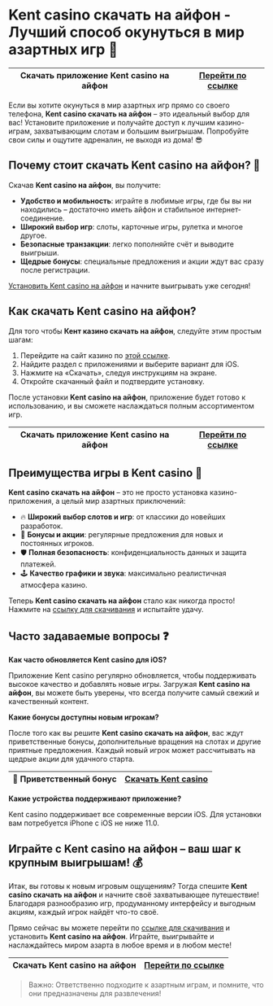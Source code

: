 # Kent casino скачать на айфон - Лучший способ окунуться в мир азартных игр 🎲

| Скачать приложение Kent casino на айфон | [Перейти по ссылке](https://brandplay.link/tj7BwCb4) |
|-----------------------------------------|--------------------------------------------------------|

Если вы хотите окунуться в мир азартных игр прямо со своего телефона, **Kent casino скачать на айфон** – это идеальный выбор для вас! Установите приложение и получайте доступ к лучшим казино-играм, захватывающим слотам и большим выигрышам. Попробуйте свои силы и ощутите адреналин, не выходя из дома! 😎

## Почему стоит скачать Kent casino на айфон? 📲

Скачав **Kent casino на айфон**, вы получите:

- **Удобство и мобильность**: играйте в любимые игры, где бы вы ни находились – достаточно иметь айфон и стабильное интернет-соединение.
- **Широкий выбор игр**: слоты, карточные игры, рулетка и многое другое.
- **Безопасные транзакции**: легко пополняйте счёт и выводите выигрыши.
- **Щедрые бонусы**: специальные предложения и акции ждут вас сразу после регистрации.

[Установить Kent casino на айфон](https://brandplay.link/tj7BwCb4) и начните выигрывать уже сегодня!

## Как скачать Kent casino на айфон?

Для того чтобы **Кент казино скачать на айфон**, следуйте этим простым шагам:

1. Перейдите на сайт казино по [этой ссылке](https://brandplay.link/tj7BwCb4).
2. Найдите раздел с приложениями и выберите вариант для iOS.
3. Нажмите на «Скачать», следуя инструкциям на экране.
4. Откройте скачанный файл и подтвердите установку.

После установки **Kent casino на айфон**, приложение будет готово к использованию, и вы сможете наслаждаться полным ассортиментом игр.

| Скачать приложение Kent casino на айфон | [Перейти по ссылке](https://brandplay.link/tj7BwCb4) |
|-----------------------------------------|--------------------------------------------------------|

## Преимущества игры в Kent casino 🎰

**Kent casino скачать на айфон** – это не просто установка казино-приложения, а целый мир азартных приключений:

- 🔥 **Широкий выбор слотов и игр**: от классики до новейших разработок.
- 💸 **Бонусы и акции**: регулярные предложения для новых и постоянных игроков.
- 🛡️ **Полная безопасность**: конфиденциальность данных и защита платежей.
- 🕹️ **Качество графики и звука**: максимально реалистичная атмосфера казино.

Теперь **Kent casino скачать на айфон** стало как никогда просто! Нажмите на [ссылку для скачивания](https://brandplay.link/tj7BwCb4) и испытайте удачу.

## Часто задаваемые вопросы ❓

**Как часто обновляется Kent casino для iOS?**

Приложение Kent casino регулярно обновляется, чтобы поддерживать высокое качество и добавлять новые игры. Загружая **Kent casino на айфон**, вы можете быть уверены, что всегда получите самый свежий и качественный контент.

**Какие бонусы доступны новым игрокам?**

После того как вы решите **Kent casino скачать на айфон**, вас ждут приветственные бонусы, дополнительные вращения на слотах и другие приятные предложения. Каждый новый игрок может рассчитывать на щедрые акции для удачного старта.

| 🎁 Приветственный бонус | [Скачать Kent casino](https://brandplay.link/tj7BwCb4) |
|--------------------------|--------------------------------------------------------|

**Какие устройства поддерживают приложение?**

Kent casino поддерживает все современные версии iOS. Для установки вам потребуется iPhone с iOS не ниже 11.0.

## Играйте с Kent casino на айфон – ваш шаг к крупным выигрышам! 💰

Итак, вы готовы к новым игровым ощущениям? Тогда спешите **Kent casino скачать на айфон** и начните своё захватывающее путешествие! Благодаря разнообразию игр, продуманному интерфейсу и выгодным акциям, каждый игрок найдёт что-то своё.

Прямо сейчас вы можете перейти по [ссылке для скачивания](https://brandplay.link/tj7BwCb4) и установить **Kent casino на айфон**. Играйте, выигрывайте и наслаждайтесь миром азарта в любое время и в любом месте!

| Скачать Kent casino на айфон | [Перейти по ссылке](https://brandplay.link/tj7BwCb4) |
|-------------------------------|-------------------------------------------------------|

> Важно: Ответственно подходите к азартным играм, и помните, что они предназначены для развлечения!

